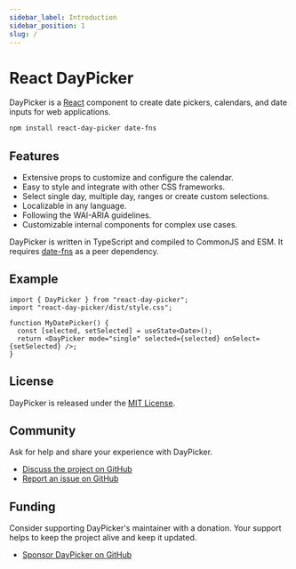 ```yaml
---
sidebar_label: Introduction
sidebar_position: 1
slug: /
---
```


# React DayPicker

DayPicker is a [React](https://react.dev) component to create date pickers, calendars, and date inputs for web applications.

```bash npm2yarn
npm install react-day-picker date-fns
```

## Features

- Extensive props to customize and configure the calendar.
- Easy to style and integrate with other CSS frameworks.
- Select single day, multiple day, ranges or create custom selections.
- Localizable in any language.
- Following the WAI-ARIA guidelines.
- Customizable internal components for complex use cases.

DayPicker is written in TypeScript and compiled to CommonJS and ESM. It requires [date-fns](https://date-fns.org) as a peer dependency.

## Example

```tsx
import { DayPicker } from "react-day-picker";
import "react-day-picker/dist/style.css";

function MyDatePicker() {
  const [selected, setSelected] = useState<Date>();
  return <DayPicker mode="single" selected={selected} onSelect={setSelected} />;
}
```

<BrowserWindow>
  <ExamplesV8.Start />
</BrowserWindow>

## License

DayPicker is released under the [MIT License](./license).

## Community

Ask for help and share your experience with DayPicker.

- [Discuss the project on GitHub](https://github.com/gpbl/react-day-picker/discussions)
- [Report an issue on GitHub](https://github.com/gpbl/react-day-picker/issues/new/choose)

## Funding

Consider supporting DayPicker's maintainer with a donation. Your support helps to keep the project alive and keep it updated.

- [Sponsor DayPicker on GitHub](https://github.com/sponsors/gpbl)
